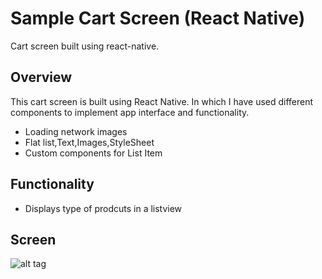 # Sample Cart Screen (React Native)
Cart screen built using react-native.

## Overview
This cart screen is built using React Native. In which I have used different components to implement app interface and functionality. 
* Loading network images
* Flat list,Text,Images,StyleSheet
* Custom components for List Item
 
## Functionality 
* Displays type of prodcuts in a listview

## Screen
![alt tag](https://github.com/byteridge/GarageInternship2020/blob/master/screen.png)
